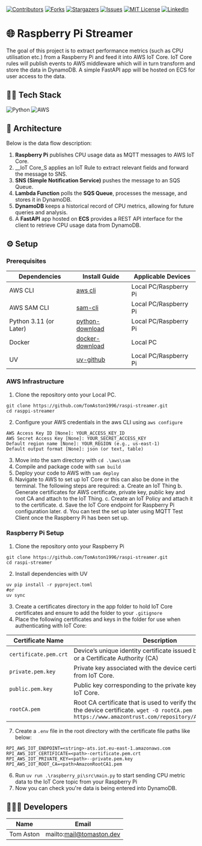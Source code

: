 [![Contributors][contributors-shield]][contributors-url]
[![Forks][forks-shield]][forks-url]
[![Stargazers][stars-shield]][stars-url]
[![Issues][issues-shield]][issues-url]
[![MIT License][license-shield]][license-url]
[![LinkedIn][linkedin-shield]][linkedin-url]

# 🌐 Raspberry Pi Streamer

The goal of this project is to extract performance metrics (such as CPU utilisation etc.) from a Raspberry Pi and feed it into AWS IoT Core.
IoT Core rules will publish events to AWS middleware which will in turn transform and store the data in DynamoDB. A simple FastAPI app will be hosted on ECS
for user access to the data.

## 🧑‍💻 Tech Stack

![Python]
![AWS]

## 🏢 Architecture
Below is the data flow description:
1. __Raspberry Pi__ publishes CPU usage data as MQTT messages to AWS IoT Core.
2. __IoT Core_S applies an IoT Rule to extract relevant fields and forward the message to SNS.
3. __SNS (Simple Notification Service)__ pushes the message to an SQS Queue.
4. __Lambda Function__ polls the __SQS Queue__, processes the message, and stores it in DynamoDB.
5. __DynamoDB__ keeps a historical record of CPU metrics, allowing for future queries and analysis.
6. A __FastAPI__ app hosted on __ECS__ provides a REST API interface for the client to retrieve CPU usage data from DynamoDB.

## ⚙️ Setup

### Prerequisites
| Dependencies | Install Guide | Applicable Devices |
|--------------|---------------|--------------------|
| AWS CLI |  [aws cli](https://aws.amazon.com/cli/) | Local PC/Raspberry Pi |
| AWS SAM CLI| [sam-cli](https://docs.aws.amazon.com/serverless-application-model/latest/developerguide/install-sam-cli.html) | Local PC/Raspberry Pi |
| Python 3.11 (or Later)| [python-download](https://www.python.org/downloads/) | Local PC/Raspberry Pi |
| Docker | [docker-download](https://www.docker.com/products/docker-desktop/) | Local PC |
| UV| [uv-github](https://github.com/astral-sh/uv) | Local PC/Raspberry Pi |

### AWS Infrastructure

1. Clone the repository onto your Local PC.
```
git clone https://github.com/TomAston1996/raspi-streamer.git
cd rasppi-streamer
```
2. Configure your AWS credentials in the aws CLI using ```aws configure```
```
AWS Access Key ID [None]: YOUR_ACCESS_KEY_ID
AWS Secret Access Key [None]: YOUR_SECRET_ACCESS_KEY
Default region name [None]: YOUR_REGION (e.g., us-east-1)
Default output format [None]: json (or text, table)
```
3. Move into the sam directory with ```cd .\aws\sam```
4. Compile and package code with ```sam build```
5. Deploy your code to AWS with ```sam deploy```
6. Navigate to AWS to set up IoT Core or this can also be done in the terminal. The following steps are required:
   a. Create an IoT Thing
   b. Generate certificates for AWS certificate, private key, public key and root CA and attach to the IoT Thing.
   c. Create an IoT Policy and attach it to the certificate.
   d. Save the IoT Core endpoint for Raspberry Pi configuration later.
   d. You can test the set up later using MQTT Test Client once the Raspberry Pi has been set up.

### Raspberry Pi Setup
1. Clone the repository onto your Raspberry Pi
```
git clone https://github.com/TomAston1996/raspi-streamer.git
cd raspi-streamer
```
2. Install dependencies with UV
```
uv pip install -r pyproject.toml
#or
uv sync
```
3. Create a certificates directory in the app folder to hold IoT Core certificates and ensure to add the folder to your ```.gitignore```
4. Place the following certificates and keys in the folder for use when authenticating with IoT Core:

| Certificate Name | Description  |
| ---------------- | -------------|
| ```certificate.pem.crt``` | Device’s unique identity certificate issued by AWS IoT Core or a Certificate Authority (CA) |
| ```private.pem.key``` | Private key associated with the device certificate obtained from IoT Core. |
| ```public.pem.key``` | Public key corresponding to the private key obtained from IoT Core. |
| ```rootCA.pem``` |  Root CA certificate that is used to verify the authenticity of the device certificate. ```wget -O rootCA.pem https://www.amazontrust.com/repository/AmazonRootCA1.pem``` |
7. Create a ```.env``` file in the root directory with the certificate file paths like below:
```
RPI_AWS_IOT_ENDPOINT=<string>-ats.iot.eu-east-1.amazonaws.com
RPI_AWS_IOT_CERTIFICATE=<path>-certificate.pem.crt
RPI_AWS_IOT_PRIVATE_KEY=<path>--private.pem.key
RPI_AWS_IOT_ROOT_CA=<path>AmazonRootCA1.pem
```
6. Run ```uv run .\raspberry_pi\src\main.py``` to start sending CPU metric data to the IoT Core topic from your Raspberry Pi
7. Now you can check you're data is being entered into DynamoDB.

## 🧑‍🤝‍🧑 Developers 

| Name           | Email                      |
| -------------- | -------------------------- |
| Tom Aston      | mailto:mail@tomaston.dev     |

<!-- MARKDOWN LINKS & IMAGES -->
<!-- https://www.markdownguide.org/basic-syntax/#reference-style-links -->
[contributors-shield]: https://img.shields.io/github/contributors/TomAston1996/raspi-streamer.svg?style=for-the-badge
[contributors-url]: https://github.com/TomAston1996/raspi-streamer/graphs/contributors
[forks-shield]: https://img.shields.io/github/forks/TomAston1996/raspi-streamer.svg?style=for-the-badge
[forks-url]: https://github.com/TomAston1996/raspi-streamer/network/members
[stars-shield]: https://img.shields.io/github/stars/TomAston1996/raspi-streamer.svg?style=for-the-badge
[stars-url]: https://github.com/TomAston1996/raspi-streamer/stargazers
[issues-shield]: https://img.shields.io/github/issues/TomAston1996/raspi-streamer.svg?style=for-the-badge
[issues-url]: https://github.com/TomAston1996/raspi-streamer/issues
[license-shield]: https://img.shields.io/github/license/TomAston1996/raspi-streamer.svg?style=for-the-badge
[license-url]: https://github.com/TomAston1996/raspi-streamer/blob/master/LICENSE.txt
[linkedin-shield]: https://img.shields.io/badge/-LinkedIn-black.svg?style=for-the-badge&logo=linkedin&colorB=555
[linkedin-url]: https://linkedin.com/in/tomaston96
[Python]: https://img.shields.io/badge/python-3670A0?style=for-the-badge&logo=python&logoColor=ffdd54
[Pandas]: https://img.shields.io/badge/pandas-%23150458.svg?style=for-the-badge&logo=pandas&logoColor=white
[AWS]: https://img.shields.io/badge/AWS-%23FF9900.svg?style=for-the-badge&logo=amazon-aws&logoColor=white
